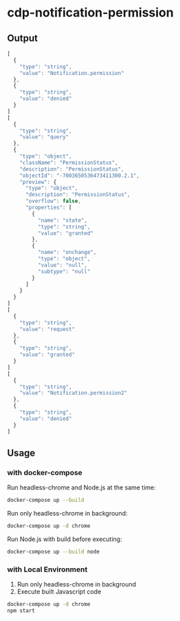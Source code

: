 # cdp-notification-permission

## Output

```js
[
  {
    "type": "string",
    "value": "Notification.permission"
  },
  {
    "type": "string",
    "value": "denied"
  }
]
[
  {
    "type": "string",
    "value": "query"
  },
  {
    "type": "object",
    "className": "PermissionStatus",
    "description": "PermissionStatus",
    "objectId": "-7003650536473411300.2.1",
    "preview": {
      "type": "object",
      "description": "PermissionStatus",
      "overflow": false,
      "properties": [
        {
          "name": "state",
          "type": "string",
          "value": "granted"
        },
        {
          "name": "onchange",
          "type": "object",
          "value": "null",
          "subtype": "null"
        }
      ]
    }
  }
]
[
  {
    "type": "string",
    "value": "request"
  },
  {
    "type": "string",
    "value": "granted"
  }
]
[
  {
    "type": "string",
    "value": "Notification.permission2"
  },
  {
    "type": "string",
    "value": "denied"
  }
]
```

## Usage

### with docker-compose

Run headless-chrome and Node.js at the same time:

```sh
docker-compose up --build
```

Run only headless-chrome in background:

```sh
docker-compose up -d chrome
```

Run Node.js with build before executing:

```sh
docker-compose up --build node
```

### with Local Environment

1. Run only headless-chrome in background
2. Execute built Javascript code

```sh
docker-compose up -d chrome
npm start
```
